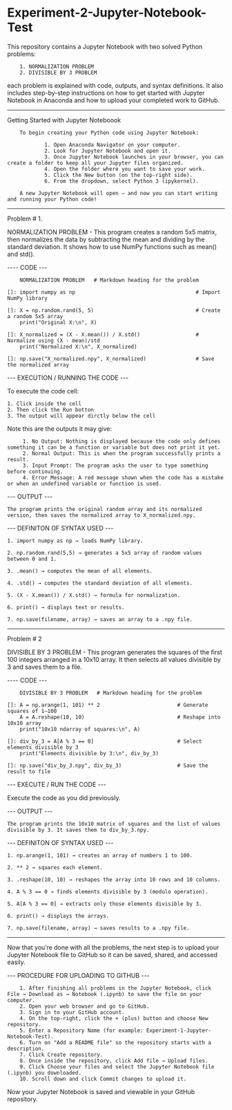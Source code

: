 # Experiment-2-Jupyter-Notebook-Test

This repository contains a Jupyter Notebook with two solved Python problems:

		1. NORMALIZATION PROBLEM
        2. DIVISIBLE BY 3 PROBLEM

each problem is explained with code, outputs, and syntax definitions. It also includes step-by-step instructions on how to get started with Jupyter Notebook in Anaconda and how to upload your completed work to GitHub.

_____________________________________

Getting Started with Jupyter Noteboook

        To begin creating your Python code using Jupyter Notebook:
        
                1. Open Anaconda Navigator on your computer.
                2. Look for Jupyter Notebook and open it.
                3. Once Jupyter Notebook launches in your browser, you can create a folder to keep all your Jupyter files organized.
                4. Open the folder where you want to save your work.
                5. Click the New button (on the top-right side).
                6. From the dropdown, select Python 3 (ipykernel).
                
        A new Jupyter Notebook will open — and now you can start writing and running your Python code!

_____________________________________



Problem # 1. 

NORMALIZATION PROBLEM
                       - This program creates a random 5x5 matrix, then normalizes the data by subtracting the mean and dividing by the standard deviation. It shows how to use NumPy functions such as mean() and std().

---- CODE ---

		NORMALIZATION PROBLEM   # Markdown heading for the problem

	[]: import numpy as np                                       # Import NumPy library

	[]: X = np.random.rand(5, 5)                                 # Create a random 5x5 array
		print("Original X:\n", X)

	[]: X_normalized = (X - X.mean()) / X.std()                  # Normalize using (X - mean)/std
    	print("Normalized X:\n", X_normalized)

	[]: np.save("X_normalized.npy", X_normalized)                # Save the normalized array

--- EXECUTION / RUNNING THE CODE ---

To execute the code cell:

	1. Click inside the cell
	2. Then click the Run botton
	3. The output will appear dirctly below the cell

Note this are the outputs it may give:

         1. No Output: Nothing is displayed because the code only defines something it can be a function or variable but does not print it yet.
         2. Normal Output: This is when the program successfully prints a result. 
         3. Input Prompt: The program asks the user to type something before continuing.
         4. Error Message: A red message shown when the code has a mistake or when an undefined variable or function is used.
 

--- OUTPUT ---
	
 	The program prints the original random array and its normalized version, then saves the normalized array to X_normalized.npy.
 
--- DEFINITON OF SYNTAX USED ---

	1. import numpy as np → loads NumPy library.

	2. np.random.rand(5,5) → generates a 5x5 array of random values between 0 and 1.

	3. .mean() → computes the mean of all elements.

	4. .std() → computes the standard deviation of all elements.

	5. (X - X.mean()) / X.std() → formula for normalization.

	6. print() → displays text or results.

	7. np.save(filename, array) → saves an array to a .npy file.



_____________________________________


Problem # 2

DIVISIBLE BY 3 PROBLEM
                       - This program generates the squares of the first 100 integers arranged in a 10x10 array. It then selects all values divisible by 3 and saves them to a file.

---- CODE ---

		DIVISIBLE BY 3 PROBLEM   # Markdown heading for the problem

	[]: A = np.arange(1, 101) ** 2                         # Generate squares of 1–100
   		A = A.reshape(10, 10)                              # Reshape into 10x10 array
    	print("10x10 ndarray of squares:\n", A)

	[]: div_by_3 = A[A % 3 == 0]                           # Select elements divisible by 3
    	print("Elements divisible by 3:\n", div_by_3)

	[]: np.save("div_by_3.npy", div_by_3)                  # Save the result to file

--- EXECUTE / RUN THE CODE ---

Execute the code as you did previously.

--- OUTPUT ---

	The program prints the 10x10 matrix of squares and the list of values divisible by 3. It saves them to div_by_3.npy.

--- DEFINITON OF SYNTAX USED ---

	1. np.arange(1, 101) → creates an array of numbers 1 to 100.

	2. ** 2 → squares each element.

	3. .reshape(10, 10) → reshapes the array into 10 rows and 10 columns.

	4. A % 3 == 0 → finds elements divisible by 3 (modulo operation).

	5. A[A % 3 == 0] → extracts only those elements divisible by 3.

	6. print() → displays the arrays.

	7. np.save(filename, array) → saves results to a .npy file.

_____________________________________


Now that you’re done with all the problems, the next step is to upload your Jupyter Notebook file to GitHub so it can be saved, shared, and accessed easily.

--- PROCEDURE FOR UPLOADING TO GITHUB ---

        1. After finishing all problems in the Jupyter Notebook, click File → Download as → Notebook (.ipynb) to save the file on your computer.
        2. Open your web browser and go to GitHub.
        3. Sign in to your GitHub account.
        4. On the top-right, click the + (plus) button and choose New repository.
        5. Enter a Repository Name (for example: Experiment-1-Jupyter-Notebook-Test).
        6. Turn on "Add a README file" so the repository starts with a description.
        7. Click Create repository.
        8. Once inside the repository, click Add file → Upload files.
        9. Click Choose your files and select the Jupyter Notebook file (.ipynb) you downloaded.
        10. Scroll down and click Commit changes to upload it.

Now your Jupyter Notebook is saved and viewable in your GitHub repository. 







